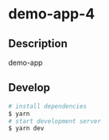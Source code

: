 # demo-app-4

## Description

demo-app

## Develop

```bash
# install dependencies
$ yarn
# start development server
$ yarn dev
```